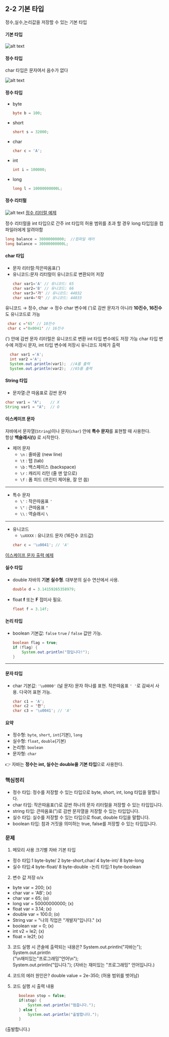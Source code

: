 ## 2-2 기본 타입

정수,실수,논리값을 저장할 수 있는 기본 타입

#### 기본 타입
![alt text](img/{CE7A27B4-D215-41CD-8DAB-166ABD7E2B41}.png)

#### 정수 타입
char 타입은 문자여서 음수가 없다

![alt text](img/{A78CC820-AEC0-4C3D-83AA-EDDA9A17A556}.png)

#### 정수 타입

- byte
  ```java
  byte b = 100;
  ```

- short
  ```java
  short s = 32000;
  ```

- char
  ```java
  char c = 'A';
  ```
- int
  ```java
  int i = 100000;
  ```

- long
  ```java
  long l = 10000000000L;
  ```

#### 정수 리터럴
![alt text](img/{4C2048B7-314B-4031-A475-4F602B291593}.png)
[정수 리터럴 예제](_0202_1.java)

정수 리터럴을 int 타입으로 간주
int 타입의 허용 범위를 초과 할 경우
long 타입임을 컴파일러에게 알려야함
  ```java
  long balance = 30000000000;  //컴파일 에러
  long balance = 30000000000L;
  ```

#### char 타입
- 문자 리터럴:작은따옴표(')
- 유니코드:문자 리터럴이 유니코드로 변환되어 저장
  ```java
  char var1='A' // 유니코드: 65
  char var2='B' // 유니코드: 66
  char var3='가' // 유니코드: 44032
  char var4='각' // 유니코드: 44033
  ```

유니코드 → 정수, char → 정수
char 변수에 (')로 감싼 문자가 아니라 **10진수, 16진수**도 유니코드로 가능
 ```java
  char c ='65' // 10진수
  char c ='0x0041' // 16진수
  ```

(') 안에 감싼 문자 리터럴은 유니코드로 변환 int 타입 변수에도 저장 가능
char 타입 변수에 저장시 문자, int 타입 변수에 저장시 유니코드 자체가 출력
```java
  char var1 ='A';
  int var2 ='A';
  System.out.println(var1);  //A를 출력
  System.out.println(var2);  //65를 출력
  ```

#### String 타입
- 문자열:큰 따옴표로 감싼 문자
```java
char var1 = "A";    // X
String var1 = "A";  // O
  ```

#### 이스케이프 문자
자바에서 문자열(`String`)이나 문자(`char`) 안에 **특수 문자**를 표현할 때 사용한다.  
항상 **백슬래시(\\)** 로 시작한다.

- 제어 문자
  - `\n` : 줄바꿈 (new line)
  - `\t` : 탭 (tab)
  - `\b` : 백스페이스 (backspace)
  - `\r` : 캐리지 리턴 (줄 맨 앞으로)
  - `\f` : 폼 피드 (프린터 제어용, 잘 안 씀)

---

- 특수 문자
  - `\'` : 작은따옴표 `'`
  - `\"` : 큰따옴표 `"`
  - `\\` : 역슬래시 `\`

---

- 유니코드
  - `\uXXXX` : 유니코드 문자 (16진수 코드값)
  ```java
  char c = '\u0041'; // 'A'
  ```
[이스케이프 문자 출력 예제](_0202_6.java)

#### 실수 타입

- double
자바의 **기본 실수형**. 대부분의 실수 연산에서 사용.
  ```java
  double d = 3.14159265358979;
  ```

- float
 **f** 또는 **F** 접미사 필요.
  ```java
  float f = 3.14f;
  ```


#### 논리 타입

- boolean
기본값: `false`
`true` / `false` 값만 가능.
  ```java
  boolean flag = true;
  if (flag) {
      System.out.println("참입니다!");
  }
  ```

---

#### 문자 타입

- char
기본값: `'\u0000'` (널 문자)
문자 하나를 표현. 작은따옴표 `' '`로 감싸서 사용.
다국어 표현 가능.
  ```java
  char c1 = 'A';
  char c2 = '한';
  char c3 = '\u0041'; // 'A'
  ```

#### 요약

- 정수형: `byte`, `short`, `int`(기본), `long`  
- 실수형: `float`, `double`(기본)  
- 논리형: `boolean`  
- 문자형: `char`  

👉 자바는 **정수는 int, 실수는 double을 기본 타입**으로 사용한다.

### 핵심정리
- 정수 타입: 정수를 저장할 수 있는 타입으로 byte, short, int, long 타입을 말합니다.
- char 타입: 작은따옴표(')로 감싼 하나의 문자 리터럴을 저장할 수 있는 타입입니다.
- string 타입: 큰따옴표(")로 감싼 문자열을 저장할 수 있는 타입입니다.
- 실수 타입: 실수를 저장할 수 있는 타입으로 float, double 타입을 말합니다.
- boolean 타입: 참과 거짓을 의미하는 true, false를 저장할 수 있는 타입입니다.

### 문제
1. 메모리 사용 크기별 자바 기본 타입
- 정수 타입:1 byte-byte/ 2 byte-short,char/ 4 byte-int/ 8 byte-long
- 실수 타입:4 byte-float/ 8 byte-double
-논리 타입:1 byte-boolean

2. 변수 값 저장 o/x
- byte var = 200; (x)
- char var = 'AB'; (x)
- char var = 65; (o)
- long var = 50000000000; (x)
- float var = 3.14; (x)
- double var = 100.0; (o)
- String var = "나의 직업은 "개발자"입니다." (x)
- boolean var = 0; (x)
- int v2 = le2; (x)
- float = le2f; (x)

3. 코드 실행 시 콘솔에 출력되는 내용은?
System.out.println("자바는");<br>
System.out.println<br>("\n재미있는\"프로그래밍\"언어\n");<br>
System.out.println("입니다.");
(자바는 재미있는 "프로그래밍" 언어입니다.)

4. 코드의 에러 원인은?
double value = 2e-350;
(허용 범위를 벗어남)

5. 코드 실행 시 출력 내용
  ```java
		boolean stop = false;
		if(stop) {
			System.out.println("멈춥니다.");
		} else {
			System.out.println("출발합니다.");
		}
  ```
  (출발합니다.)